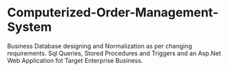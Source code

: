 # Computerized-Order-Management-System

Business Database designing and Normalization as per changing requirements.
Sql Queries, Stored Procedures and Triggers and an Asp.Net Web Application fot Target Enterprise Business.
